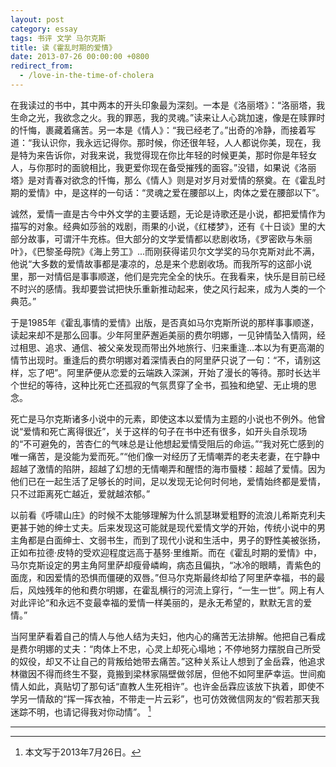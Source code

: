```yaml
---
layout: post
category: essay
tags: 书评 文学 马尔克斯
title: 读《霍乱时期的爱情》
date: 2013-07-26 00:00:00 +0800
redirect_from:
  - /love-in-the-time-of-cholera
---
```


在我读过的书中，其中两本的开头印象最为深刻。一本是《洛丽塔》：“洛丽塔，我生命之光，我欲念之火。我的罪恶，我的灵魂。”读来让人心跳加速，像是在赎罪时的忏悔，裹藏着痛苦。另一本是《情人》：“我已经老了。”出奇的冷静，而接着写道：“我认识你，我永远记得你。那时候，你还很年轻，人人都说你美，现在，我是特为来告诉你，对我来说，我觉得现在你比年轻的时候更美，那时你是年轻女人，与你那时的面貌相比，我更爱你现在备受摧残的面容。”没错，如果说《洛丽塔》是对青春对欲念的忏悔，那么《情人》则是对岁月对爱情的祭奠。在《霍乱时期的爱情》中，是这样的一句话：“灵魂之爱在腰部以上，肉体之爱在腰部以下”。

诚然，爱情一直是古今中外文学的主要话题，无论是诗歌还是小说，都把爱情作为描写的对象。经典如莎翁的戏剧，雨果的小说，《红楼梦》，还有《十日谈》里的大部分故事，可谓汗牛充栋。但大部分的文学爱情都以悲剧收场，《罗密欧与朱丽叶》，《巴黎圣母院》《海上劳工》...而刚获得诺贝尔文学奖的马尔克斯对此不满，他说“大多数的爱情故事都是凄凉的，总是来个悲剧收场。而我所写的这部小说里，那一对情侣是事事顺遂，他们是完完全全的快乐。在我看来，快乐是目前已经不时兴的感情。我却要尝试把快乐重新推动起来，使之风行起来，成为人类的一个典范。”

于是1985年《霍乱事情的爱情》出版，是否真如马尔克斯所说的那样事事顺遂，读起来却不是那么回事。少年阿里萨邂逅美丽的费尔明娜，一见钟情坠入情网，经过相思、追求、通信、被父亲发现而带出外地旅行、归来重逢...本以为有更高潮的情节出现时。重逢后的费尔明娜对着深情表白的阿里萨只说了一句：“不，请别这样，忘了吧”。阿里萨便从恋爱的云端跌入深渊，开始了漫长的等待。那时长达半个世纪的等待，这种比死亡还孤寂的气氛贯穿了全书，孤独和绝望、无止境的思念。

死亡是马尔克斯诸多小说中的元素，即使这本以爱情为主题的小说也不例外。他曾说“爱情和死亡离得很近”，关于这样的句子在书中还有很多，如开头自杀现场的“不可避免的，苦杏仁的气味总是让他想起爱情受阻后的命运。”“我对死亡感到的唯一痛苦，是没能为爱而死。”“他们像一对经历了无情嘲弄的老夫老妻，在宁静中超越了激情的陷阱，超越了幻想的无情嘲弄和醒悟的海市蜃楼：超越了爱情。因为他们已在一起生活了足够长的时间，足以发现无论何时何地，爱情始终都是爱情，只不过距离死亡越近，爱就越浓郁。”

以前看《呼啸山庄》的时候不太能够理解为什么凯瑟琳爱粗野的流浪儿希斯克利夫更甚于她的绅士丈夫。后来发现这可能就是现代爱情文学的开始，传统小说中的男主角都是白面绅士、文弱书生，而到了现代小说和生活中，男子的野性美被张扬，正如布拉德·皮特的受欢迎程度远高于基努·里维斯。而在《霍乱时期的爱情》中，马尔克斯设定的男主角阿里萨却瘦骨嶙峋，病态且偏执，“冰冷的眼睛，青紫色的面庞，和因爱情的恐惧而僵硬的双唇。”但马尔克斯最终却给了阿里萨幸福，书的最后，风烛残年的他和费尔明娜，在霍乱横行的河流上穿行，“一生一世”。网上有人对此评论“和永远不变最幸福的爱情一样美丽的，是永无希望的，默默无言的爱情。”

当阿里萨看着自己的情人与他人结为夫妇，他内心的痛苦无法排解。他把自己看成是费尔明娜的丈夫：“肉体上不忠，心灵上却死心塌地；不停地努力摆脱自己所受的奴役，却又不让自己的背叛给她带去痛苦。”这种关系让人想到了金岳霖，他追求林徽因不得而终生不娶，竟搬到梁林家隔壁做邻居，但他不如阿里萨幸运。世间痴情人如此，真贴切了那句话“直教人生死相许”。也许金岳霖应该放下执着，即使不学另一情敌的“挥一挥衣袖，不带走一片云彩”，也可仿效微信网友的“假若那天我迷踪不明，也请记得我对你动情”。 [^1]

************

[^1]: 本文写于2013年7月26日。

